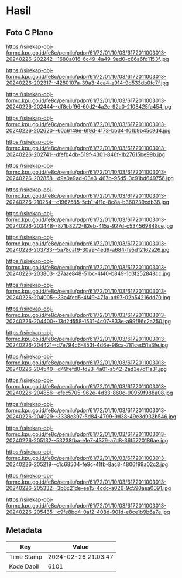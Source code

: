 # Hasil

## Foto C Plano

https://sirekap-obj-formc.kpu.go.id/fe8c/pemilu/pdpr/61/72/01/10/03/6172011003013-20240226-202242--1680a016-6c49-4a49-9ed0-c66a6fd1153f.jpg

https://sirekap-obj-formc.kpu.go.id/fe8c/pemilu/pdpr/61/72/01/10/03/6172011003013-20240226-202317--4280107a-39a3-4ca4-a914-9d533db0fc7f.jpg

https://sirekap-obj-formc.kpu.go.id/fe8c/pemilu/pdpr/61/72/01/10/03/6172011003013-20240226-202444--df8ebf96-60d2-4a2e-92a0-2108425fa454.jpg

https://sirekap-obj-formc.kpu.go.id/fe8c/pemilu/pdpr/61/72/01/10/03/6172011003013-20240226-202620--60a6149e-6f9d-4173-bb34-f01b9b45c9d4.jpg

https://sirekap-obj-formc.kpu.go.id/fe8c/pemilu/pdpr/61/72/01/10/03/6172011003013-20240226-202741--dfefb4db-519f-4301-846f-1b27615be99b.jpg

https://sirekap-obj-formc.kpu.go.id/fe8c/pemilu/pdpr/61/72/01/10/03/6172011003013-20240226-202858--d9a0e9ad-03e3-467b-95d5-3c91bd649756.jpg

https://sirekap-obj-formc.kpu.go.id/fe8c/pemilu/pdpr/61/72/01/10/03/6172011003013-20240226-210254--c1967585-5cb1-4f1c-8c8a-b360239cdb38.jpg

https://sirekap-obj-formc.kpu.go.id/fe8c/pemilu/pdpr/61/72/01/10/03/6172011003013-20240226-203448--871b8272-82eb-415a-927d-c534569848ce.jpg

https://sirekap-obj-formc.kpu.go.id/fe8c/pemilu/pdpr/61/72/01/10/03/6172011003013-20240226-203733--5a78caf9-30a9-4ed9-a684-fe5d12162a26.jpg

https://sirekap-obj-formc.kpu.go.id/fe8c/pemilu/pdpr/61/72/01/10/03/6172011003013-20240226-203803--27aae848-51bc-4f40-b849-1d3f252848cc.jpg

https://sirekap-obj-formc.kpu.go.id/fe8c/pemilu/pdpr/61/72/01/10/03/6172011003013-20240226-204005--33a4fed5-4f49-471a-ad97-02b54216dd70.jpg

https://sirekap-obj-formc.kpu.go.id/fe8c/pemilu/pdpr/61/72/01/10/03/6172011003013-20240226-204400--13d2d558-1531-4c07-833e-a99f86c2a250.jpg

https://sirekap-obj-formc.kpu.go.id/fe8c/pemilu/pdpr/61/72/01/10/03/6172011003013-20240226-204421--d7e794c6-853f-4d6e-96ca-781ced51a3fe.jpg

https://sirekap-obj-formc.kpu.go.id/fe8c/pemilu/pdpr/61/72/01/10/03/6172011003013-20240226-204540--d49fefd0-fd23-4a01-a542-2ad3e7d11a31.jpg

https://sirekap-obj-formc.kpu.go.id/fe8c/pemilu/pdpr/61/72/01/10/03/6172011003013-20240226-204856--dfec5705-962e-4d33-860c-90959f988a08.jpg

https://sirekap-obj-formc.kpu.go.id/fe8c/pemilu/pdpr/61/72/01/10/03/6172011003013-20240226-204929--3338c397-5d84-4799-9d38-49e3d932b546.jpg

https://sirekap-obj-formc.kpu.go.id/fe8c/pemilu/pdpr/61/72/01/10/03/6172011003013-20240226-205132--53238fba-e1e7-4379-a7d8-36f5720186ae.jpg

https://sirekap-obj-formc.kpu.go.id/fe8c/pemilu/pdpr/61/72/01/10/03/6172011003013-20240226-205219--c1c68504-fe9c-41fb-8ac8-4806f99a02c2.jpg

https://sirekap-obj-formc.kpu.go.id/fe8c/pemilu/pdpr/61/72/01/10/03/6172011003013-20240226-205332--3b6c21de-ee15-4cdc-a026-9c590aea0091.jpg

https://sirekap-obj-formc.kpu.go.id/fe8c/pemilu/pdpr/61/72/01/10/03/6172011003013-20240226-205435--c9fe8bd4-0af2-408d-901d-e8ce1b9b6a7e.jpg


## Metadata

| Key        | Value               |
| ---------- | ------------------- |
| Time Stamp | 2024-02-26 21:03:47 |
| Kode Dapil | 6101                |



